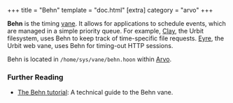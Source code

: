 +++
title = "Behn"
template = "doc.html"
[extra]
category = "arvo"
+++

**Behn** is the timing [vane](/docs/glossary/filesystem). It allows for applications to schedule events, which are managed in a simple priority queue. For example, [Clay](/docs/glossary/clay), the Urbit filesystem, uses Behn to keep track of time-specific file requests. [Eyre](/docs/glossary/eyre), the Urbit web vane, uses Behn for timing-out HTTP sessions.

Behn is located in `/home/sys/vane/behn.hoon` within [Arvo](/docs/glossary/arvo).

### Further Reading

- [The Behn tutorial](/docs/arvo/behn/behn): A technical guide to the Behn vane.
